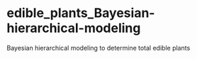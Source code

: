 # edible_plants_Bayesian-hierarchical-modeling
Bayesian hierarchical modeling to determine total edible plants
